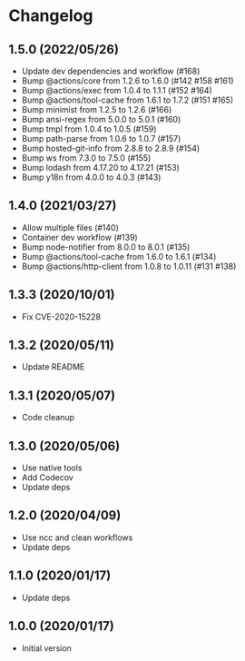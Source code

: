 # Changelog

## 1.5.0 (2022/05/26)

* Update dev dependencies and workflow (#168)
* Bump @actions/core from 1.2.6 to 1.6.0 (#142 #158 #161)
* Bump @actions/exec from 1.0.4 to 1.1.1 (#152 #164)
* Bump @actions/tool-cache from 1.6.1 to 1.7.2 (#151 #165)
* Bump minimist from 1.2.5 to 1.2.6 (#166)
* Bump ansi-regex from 5.0.0 to 5.0.1 (#160)
* Bump tmpl from 1.0.4 to 1.0.5 (#159)
* Bump path-parse from 1.0.6 to 1.0.7 (#157)
* Bump hosted-git-info from 2.8.8 to 2.8.9 (#154)
* Bump ws from 7.3.0 to 7.5.0 (#155)
* Bump lodash from 4.17.20 to 4.17.21 (#153)
* Bump y18n from 4.0.0 to 4.0.3 (#143)

## 1.4.0 (2021/03/27)

* Allow multiple files (#140)
* Container dev workflow (#139)
* Bump node-notifier from 8.0.0 to 8.0.1 (#135)
* Bump @actions/tool-cache from 1.6.0 to 1.6.1 (#134)
* Bump @actions/http-client from 1.0.8 to 1.0.11 (#131 #138)

## 1.3.3 (2020/10/01)

* Fix CVE-2020-15228

## 1.3.2 (2020/05/11)

* Update README

## 1.3.1 (2020/05/07)

* Code cleanup

## 1.3.0 (2020/05/06)

* Use native tools
* Add Codecov
* Update deps

## 1.2.0 (2020/04/09)

* Use ncc and clean workflows
* Update deps

## 1.1.0 (2020/01/17)

* Update deps

## 1.0.0 (2020/01/17)

* Initial version
